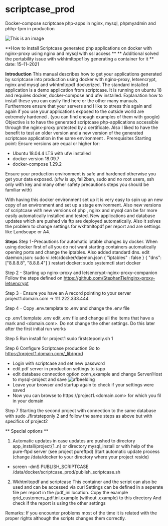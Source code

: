 # scriptcase_prod
Docker-compose scriptcase php-apps in nginx, mysql, phpmyadmin and phhp-fpm in production 

![This is an image](https://repository-images.githubusercontent.com/283847593/7454bc80-1bab-11eb-83fa-bb2f2e6f258f)


**How to install Scriptcase generated php applications on docker with nginx-proxy using nginx and mysql with ssl access **
** Additional solved the portability issue with wkhtmltopdf by generating a container for it                            **
date: 15–11–2021

**Introduction**
This manual describes how to get your applications generated by scriptcase into production using docker with nginx-proxy, letsencrypt, nginx and mysql and wkhtmltopdf dockerized. 
The standard installed application is a demo application from scriptcase.
It is running on ubuntu 18 and requires docker, docker-compose and ufw installed. Explanation how to install these you can easily find here or the other many manuals. Furthermore ensure that your servers and I like to stress this again and again if you use your applications exposed to the outside world are extremely hardened . (you can find enough examples of them with google)
Objective is to have the generated scriptcase php-applications accessible through the nginx-proxy protected by a certificate. Also I liked to have the benefit to test an older version and a new version of the generated scriptcase application in the same environment .
Prerequisites
Starting point: Ensure versions are equal or higher for:
- Ubuntu 18.04.4 LTS with ufw installed 
- docker version 18.09.7
- docker-compose 1.29.2

Ensure your production environment is safe and hardened otherwise  you get your data exposed. (ufw is up, fail2ban, sudo and no root users, ssh only with key and many other safety precautions steps you should  be familiar with)

With having this docker environment set up it is very easy to spin up an new copy of an environment and set up a stage environment.
Also new versions of scriptcase with new versions of php , nginx and mysql can be far more easily automatically installed and tested.
New applications and database updates which are pushed via ftp are deployed automatically.
Also it solves the problem to change settings for wkhtmltopdf per report and are settings like Landscape or A4.

**Steps**
Step 1 - Precautions for automatic iptable changes by docker.
When using docker first of all you do not want starting containers automatically opening ports and change the iptables. Also added standard dns.
edit daemon.json: sudo vi /etc/docker/daemon.json
{ "iptables" : false }
{ "dns": ["8.8.8.8", "8.8.8.4"] }
restart docker:
sudo systemctl start docker

Step 2 - Starting up nginx-proxy and letsencrypt-nginx-proxy-companion
Follow the steps defined on  https://github.com/StephanTie/nginx-proxy-letsencrypt

Step 3 - Ensure you have an A record pointing to your server 
project1.domain.com -> 111.222.333.444

Step 4 - Copy .env.template to .env and change the .env file

cp .env1.template .env
edit .env file and change all the items that have a mark <changeme> and <domain.com>.
Do not change the other settings. Do this later after the first initial run works

Step 5 Run install for project1
sudo firststeponly.sh 1

Step 6 Configure Scriptcase production Go to https://project1.domain.com/_lib/prod
- Login with scriptcase and set new password 
- edit pdf server in production settings to /app
- edit database connection option conn_example and change Server/Host to mysql-project and save
![afbeelding](https://user-images.githubusercontent.com/8845918/147996147-8448611b-33e6-4878-b6f8-8b304a215315.png)
- Leave your browser and startup again to check if your settings were saved
- Now you can browse to https://project1.<domain.com>   for which you fil in your domain

Step 7 Starting the second project with connection to the same database with sudo ./firststeponly 2 and follow the same steps as above but with specifics of project2
    
  
** Special options  **
1. Automatic updates in case updates are pushed to directory app_install/project{1..n} or directory mysql_install or with help of the pure-ftpd server (see project pureftpd)
Start automatic update process  (change /data/docker to your directory where your project reside)
- screen -dmS PUBLISH_SCRIPTCASE  /data/docker/scriptcase_prod/publish_scriptcase.sh

2. Wkhtmltopdf and scriptcase 
This container and the script can also be used and can be accessed via curl
Settings can be defined in a seperate file per report in the /pdf_ini location.  Copy the example grid_customers_pdf.ini.example (without .example) to this directory
And check if the report is using the other settings
  
Remarks:
If you encounter problems most of the time it is related with the proper rights although the scripts changes them correctly.

